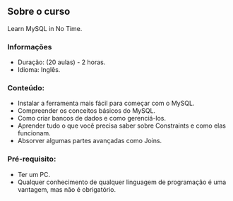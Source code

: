 ## Sobre o curso

Learn MySQL in No Time.

### Informações
  
* Duração: (20 aulas) - 2 horas.
* Idioma: Inglês.


### Conteúdo:
* Instalar a ferramenta mais fácil para começar com o MySQL.
* Compreender os conceitos básicos do MySQL.
* Como criar bancos de dados e como gerenciá-los.
* Aprender tudo o que você precisa saber sobre Constraints e como elas funcionam.
* Absorver algumas partes avançadas como Joins.


### Pré-requisito:
* Ter um PC.
* Qualquer conhecimento de qualquer linguagem de programação é uma vantagem, mas não é obrigatório.

